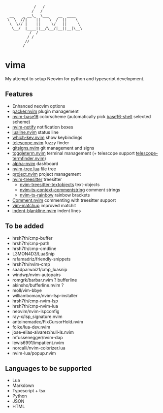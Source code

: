 ```

                 
             /   /
            /   /  
  __    _ __\_  \___    __  ____
 \  \  //|    ||    \  /  ||    \
  \  \// |    ||     \/   ||     \
   \__/  |____||__/\__/|__||__|\__\
           /  /
          / /
         //
        /
```

# vima

My attempt to setup Neovim for python and typescript development.

## Features

- Enhanced neovim options
- [packer.nvim](https://github.com/wbthomason/packer.nvim) plugin management
- [nvim-base16](https://github.com/RRethy/nvim-base16) colorscheme (automatically pick [base16-shell](https://github.com/chriskempson/base16-shell) selected scheme)
- [nvim-notify](https://github.com/rcarriga/nvim-notify) notification boxes
- [lualine.nvim](https://github.com/nvim-lualine/lualine.nvim) status line
- [which-key.nvim](https://github.com/folke/which-key.nvim) show keybindings
- [telescope.nvim](https://github.com/nvim-telescope/telescope.nvim) fuzzy finder
- [gitsigns.nvim](https://github.com/lewis6991/gitsigns.nvim) git management and signs
- [toggleterm.nvim](https://github.com/akinsho/toggleterm.nvim) terminal management (+ telescope support [telescope-termfinder.nvim](https://github.com/tknightz/telescope-termfinder.nvim))
- [alpha-nvim](https://github.com/goolord/alpha-nvim) dashboard
- [nvim-tree.lua](https://github.com/kyazdani42/nvim-tree.lua) file tree
- [project.nvim](https://github.com/ahmedkhalf/project.nvim) project management
- [nvim-treesitter](https://github.com/nvim-treesitter/nvim-treesitter) treesitter
  - [nvim-treesitter-textobjects](https://github.com/nvim-treesitter/nvim-treesitter-textobjects) text-objects
  - [nvim-ts-context-commentstring](https://github.com/JoosepAlviste/nvim-ts-context-commentstring) comment strings
  - [nvim-ts-rainbow](https://github.com/p00f/nvim-ts-rainbow) rainbow brackets
- [Comment.nvim](https://github.com/numToStr/Comment.nvim) commenting with treesitter support
- [vim-matchup](https://github.com/andymass/vim-matchup) improved matchit
- [indent-blankline.nvim](https://github.com/lukas-reineke/indent-blankline.nvim) indent lines

## To be added

- hrsh7th/cmp-buffer
- hrsh7th/cmp-path
- hrsh7th/cmp-cmdline
- L3MON4D3/LuaSnip
- rafamadriz/friendly-snippets
- hrsh7th/nvim-cmp
- saadparwaiz1/cmp_luasnip
- windwp/nvim-autopairs
- romgrk/barbar.nvim ? bufferline
- akinsho/bufferline.nvim ?
- moll/vim-bbye
- williamboman/nvim-lsp-installer
- hrsh7th/cmp-nvim-lsp
- hrsh7th/cmp-nvim-lua
- neovim/nvim-lspconfig
- ray-x/lsp_signature.nvim
- antoinemadec/FixCursorHold.nvim
- folke/lua-dev.nvim
- jose-elias-alvarez/null-ls.nvim
- mfussenegger/nvim-dap
- lewis6991/impatient.nvim
- norcalli/nvim-colorizer.lua
- nvim-lua/popup.nvim

## Languages to be supported

- Lua
- Markdown
- Typescript + tsx
- Python
- JSON
- HTML
